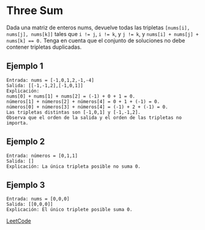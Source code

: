 # Three Sum

Dada una matriz de enteros nums, devuelve todas las tripletas `[nums[i], nums[j], nums[k]]` tales que `i != j`, `i != k`, y `j != k`, y `nums[i] + nums[j] + nums[k] == 0.`
Tenga en cuenta que el conjunto de soluciones no debe contener tripletas duplicadas.

## Ejemplo 1

```text
Entrada: nums = [-1,0,1,2,-1,-4]
Salida: [[-1,-1,2],[-1,0,1]]
Explicación: 
nums[0] + nums[1] + nums[2] = (-1) + 0 + 1 = 0.
números[1] + números[2] + números[4] = 0 + 1 + (-1) = 0.
números[0] + números[3] + números[4] = (-1) + 2 + (-1) = 0.
Las tripletas distintas son [-1,0,1] y [-1,-1,2].
Observa que el orden de la salida y el orden de las tripletas no importa.
```

## Ejemplo 2

```text
Entrada: números = [0,1,1]
Salida: []
Explicación: La única tripleta posible no suma 0.
```

## Ejemplo 3

```text
Entrada: nums = [0,0,0]
Salida: [[0,0,0]]
Explicación: El único triplete posible suma 0.
```

[LeetCode](https://leetcode.com/problems/3sum/)
